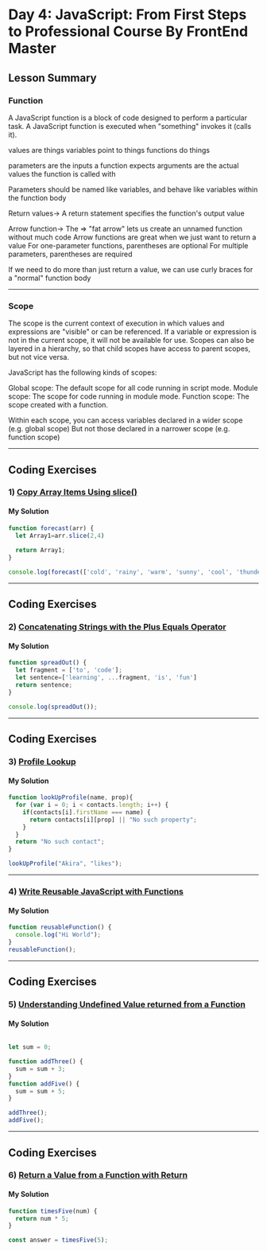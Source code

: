 
# Day 4: JavaScript: From First Steps to Professional Course By FrontEnd Master

## Lesson Summary
### Function 

A JavaScript function is a block of code designed to perform a particular task.
A JavaScript function is executed when "something" invokes it (calls it).


values are things
variables point to things
functions do things

parameters are the inputs a function expects
arguments are the actual values the function is called with

Parameters should be named like variables, and behave like variables within the function body

Return values-> A return statement specifies the function's output value

Arrow function-> The => "fat arrow" lets us create an unnamed function without much code
Arrow functions are great when we just want to return a value
For one-parameter functions, parentheses are optional
For multiple parameters, parentheses are required

If we need to do more than just return a value,
we can use curly braces for a "normal" function body
************************************************************************************
### Scope 
The scope is the current context of execution in which values and expressions are "visible" or can be referenced. If a variable or expression is not in the current scope, it will not be available for use. Scopes can also be layered in a hierarchy, so that child scopes have access to parent scopes, but not vice versa.

JavaScript has the following kinds of scopes:

Global scope: The default scope for all code running in script mode.
Module scope: The scope for code running in module mode.
Function scope: The scope created with a function.

Within each scope, you can access variables declared in a wider scope (e.g. global scope)
But not those declared in a narrower scope (e.g. function scope)




*************************************************************************************
## Coding Exercises

### 1) [Copy Array Items Using slice()](https://www.freecodecamp.org/learn/javascript-algorithms-and-data-structures/basic-data-structures/copy-array-items-using-slice)

#### My Solution

```javascript
function forecast(arr) {
  let Array1=arr.slice(2,4)
  
  return Array1;
}

console.log(forecast(['cold', 'rainy', 'warm', 'sunny', 'cool', 'thunderstorms']));

```
*************************************************************************************************************
## Coding Exercises

### 2) [Concatenating Strings with the Plus Equals Operator](https://www.freecodecamp.org/learn/javascript-algorithms-and-data-structures/basic-javascript/concatenating-strings-with-the-plus-equals-operator)

#### My Solution

```javascript
function spreadOut() {
  let fragment = ['to', 'code'];
  let sentence=['learning', ...fragment, 'is', 'fun']
  return sentence;
}

console.log(spreadOut());
```
*************************************************************************************************************
## Coding Exercises

### 3) [Profile Lookup](https://www.freecodecamp.org/learn/javascript-algorithms-and-data-structures/basic-javascript/profile-lookup)

#### My Solution
```javascript
function lookUpProfile(name, prop){
  for (var i = 0; i < contacts.length; i++) {
    if(contacts[i].firstName === name) {
      return contacts[i][prop] || "No such property";
    }
  }
  return "No such contact";
}

lookUpProfile("Akira", "likes");
```
*************************************************************************************************************
### 4) [Write Reusable JavaScript with Functions](https://www.freecodecamp.org/learn/javascript-algorithms-and-data-structures/basic-javascript/write-reusable-javascript-with-functions)

#### My Solution
```javascript
function reusableFunction() {
  console.log("Hi World");
}
reusableFunction();

```
*************************************************************************************************************
## Coding Exercises

### 5) [Understanding Undefined Value returned from a Function](https://www.freecodecamp.org/learn/javascript-algorithms-and-data-structures/basic-javascript/understanding-undefined-value-returned-from-a-functionr)

#### My Solution


```javascript

let sum = 0;

function addThree() {
  sum = sum + 3;
}
function addFive() {
  sum = sum + 5;
}

addThree();
addFive();
```
*************************************************************************************************************
## Coding Exercises

### 6) [Return a Value from a Function with Return](https://www.freecodecamp.org/learn/javascript-algorithms-and-data-structures/basic-javascript/return-a-value-from-a-function-with-return)

#### My Solution


```javascript
function timesFive(num) {
  return num * 5;
}

const answer = timesFive(5);
```
